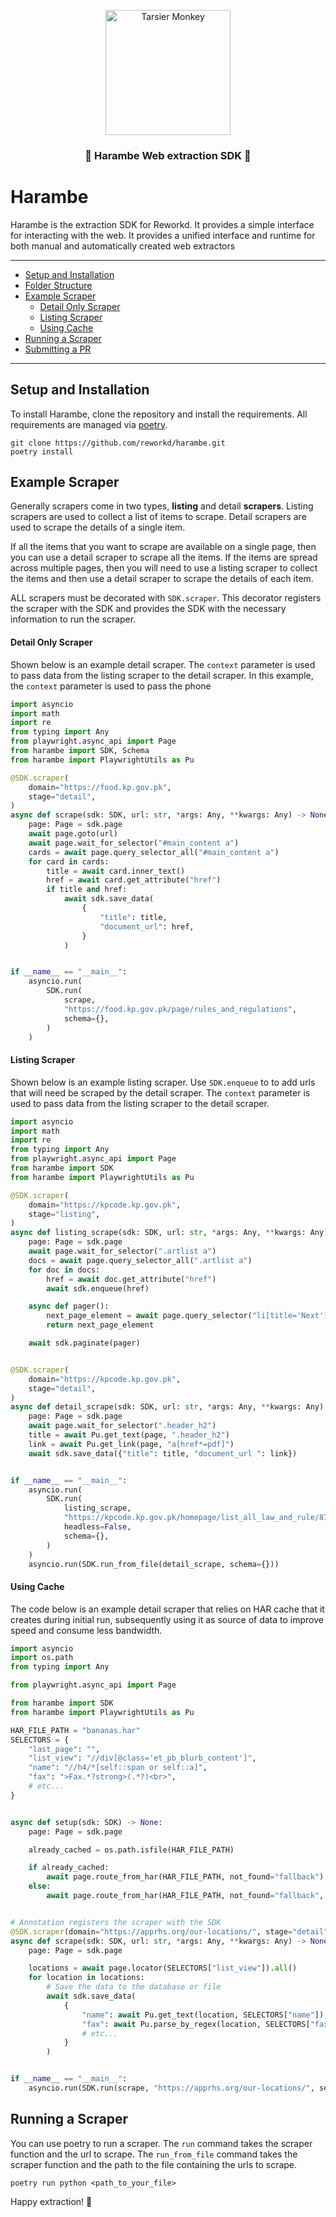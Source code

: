 <p align="center">
  <img src="./.github/assets/banner.png" height="200" alt="Tarsier Monkey" />
</p>

<h3 align="center">🦍 Harambe Web extraction SDK 🦍</h2>

# Harambe

Harambe is the extraction SDK for Reworkd. It provides a simple interface
for interacting with the web. It provides a unified interface and runtime
for both manual and automatically created web extractors

---

- [Setup and Installation](#setup-and-installation)
- [Folder Structure](#folder-structure)
- [Example Scraper](#example-scraper)
  - [Detail Only Scraper](#detail-only-scraper)
  - [Listing Scraper](#listing-scraper)
  - [Using Cache](#using-cache)
- [Running a Scraper](#running-a-scraper)
- [Submitting a PR](#submitting-a-pr)

---

## Setup and Installation

To install Harambe, clone the repository and install the requirements.
All requirements are managed via [poetry](https://python-poetry.org/).

```shell
git clone https://github.com/reworkd/harambe.git
poetry install
```

## Example Scraper

Generally scrapers come in two types, **listing** and detail **scrapers**. Listing
scrapers are used to collect a list of items to scrape. Detail scrapers
are used to scrape the details of a single item.

If all the items that you want to scrape are available on a single page,
then you can use a detail scraper to scrape all the items. If the
items are spread across multiple pages, then you will need to use a
listing scraper to collect the items and then use a detail scraper to
scrape the details of each item.

ALL scrapers must be decorated with `SDK.scraper`. This decorator
registers the scraper with the SDK and provides the SDK with the
necessary information to run the scraper.

#### Detail Only Scraper

Shown below is an example detail scraper. The `context` parameter is
used to pass data from the listing scraper to the detail scraper.
In this example, the `context` parameter is used to pass the phone

```python
import asyncio
import math
import re
from typing import Any
from playwright.async_api import Page
from harambe import SDK, Schema
from harambe import PlaywrightUtils as Pu

@SDK.scraper(
    domain="https://food.kp.gov.pk",
    stage="detail",
)
async def scrape(sdk: SDK, url: str, *args: Any, **kwargs: Any) -> None:
    page: Page = sdk.page
    await page.goto(url)
    await page.wait_for_selector("#main_content a")
    cards = await page.query_selector_all("#main_content a")
    for card in cards:
        title = await card.inner_text()
        href = await card.get_attribute("href")
        if title and href:
            await sdk.save_data(
                {
                    "title": title,
                    "document_url": href,
                }
            )


if __name__ == "__main__":
    asyncio.run(
        SDK.run(
            scrape,
            "https://food.kp.gov.pk/page/rules_and_regulations",
            schema={},
        )
    )

```

#### Listing Scraper

Shown below is an example listing scraper. Use `SDK.enqueue` to to add
urls that will need be scraped by the detail scraper. The `context`
parameter is used to pass data from the listing scraper to the detail
scraper.

```python
import asyncio
import math
import re
from typing import Any
from playwright.async_api import Page
from harambe import SDK
from harambe import PlaywrightUtils as Pu

@SDK.scraper(
    domain="https://kpcode.kp.gov.pk",
    stage="listing",
)
async def listing_scrape(sdk: SDK, url: str, *args: Any, **kwargs: Any) -> None:
    page: Page = sdk.page
    await page.wait_for_selector(".artlist a")
    docs = await page.query_selector_all(".artlist a")
    for doc in docs:
        href = await doc.get_attribute("href")
        await sdk.enqueue(href)

    async def pager():
        next_page_element = await page.query_selector("li[title='Next'] > a")
        return next_page_element

    await sdk.paginate(pager)


@SDK.scraper(
    domain="https://kpcode.kp.gov.pk",
    stage="detail",
)
async def detail_scrape(sdk: SDK, url: str, *args: Any, **kwargs: Any) -> None:
    page: Page = sdk.page
    await page.wait_for_selector(".header_h2")
    title = await Pu.get_text(page, ".header_h2")
    link = await Pu.get_link(page, "a[href*=pdf]")
    await sdk.save_data({"title": title, "document_url ": link})


if __name__ == "__main__":
    asyncio.run(
        SDK.run(
            listing_scrape,
            "https://kpcode.kp.gov.pk/homepage/list_all_law_and_rule/879351",
            headless=False,
            schema={},
        )
    )
    asyncio.run(SDK.run_from_file(detail_scrape, schema={}))

```

#### Using Cache

The code below is an example detail scraper that relies on HAR cache
that it creates during initial run, subsequently using it as source
of data to improve speed and consume less bandwidth.

```python
import asyncio
import os.path
from typing import Any

from playwright.async_api import Page

from harambe import SDK
from harambe import PlaywrightUtils as Pu

HAR_FILE_PATH = "bananas.har"
SELECTORS = {
    "last_page": "",
    "list_view": "//div[@class='et_pb_blurb_content']",
    "name": "//h4/*[self::span or self::a]",
    "fax": ">Fax.*?strong>(.*?)<br>",
    # etc...
}


async def setup(sdk: SDK) -> None:
    page: Page = sdk.page

    already_cached = os.path.isfile(HAR_FILE_PATH)

    if already_cached:
        await page.route_from_har(HAR_FILE_PATH, not_found="fallback")
    else:
        await page.route_from_har(HAR_FILE_PATH, not_found="fallback", update=True)


# Annotation registers the scraper with the SDK
@SDK.scraper(domain="https://apprhs.org/our-locations/", stage="detail")
async def scrape(sdk: SDK, url: str, *args: Any, **kwargs: Any) -> None:
    page: Page = sdk.page

    locations = await page.locator(SELECTORS["list_view"]).all()
    for location in locations:
        # Save the data to the database or file
        await sdk.save_data(
            {
                "name": await Pu.get_text(location, SELECTORS["name"]),
                "fax": await Pu.parse_by_regex(location, SELECTORS["fax"]),
                # etc...
            }
        )


if __name__ == "__main__":
    asyncio.run(SDK.run(scrape, "https://apprhs.org/our-locations/", setup=setup , schema= {}))
```

## Running a Scraper

You can use poetry to run a scraper. The `run` command takes the
scraper function and the url to scrape. The `run_from_file` command
takes the scraper function and the path to the file containing the
urls to scrape.

```shell
poetry run python <path_to_your_file>
```

Happy extraction! 🦍
